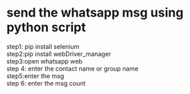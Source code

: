 # send the whatsapp msg using python script

step1: pip install selenium<br/>
step2:pip install webDriver_manager<br/>
step3:open whatsapp web<br/>
step 4: enter the contact name or group name<br/>
step5:enter the msg<br/>
step 6: enter the msg count<br/>
